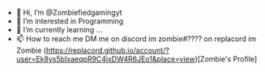 - 👋 Hi, I’m @Zombiefiedgamingyt
- 👀 I’m interested in Programming
- 🌱 I’m currently learning ...
- 📫 How to reach me DM me on discord im zombie#???? on replacord im Zombie (https://replacord.github.io/account/?user=Ek8ys5bIxaeqpR9C4ixDW4R6JEo1&place=view)[Zombie's Profile]
<!---
Zombiefiedgamingyt/Zombiefiedgamingyt is a ✨ special ✨ repository because its `README.md` (this file) appears on your GitHub profile.
You can click the Preview link to take a look at your changes.
--->
